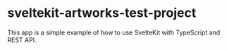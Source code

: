 # sveltekit-artworks-test-project
This app is a simple example of how to use SvelteKit with TypeScript and REST API.

